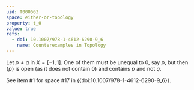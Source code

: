 ```yaml
---
uid: T000563
space: either-or-topology
property: t_0
value: true
refs:
  - doi: 10.1007/978-1-4612-6290-9_6
    name: Counterexamples in Topology
---
```

Let $p \neq q$ in $X = [-1,1]$. One of them must be unequal to $0$, say $p$, but then $\{p\}$ is open (as it does not contain $0$) and contains $p$ and not $q$.

See item #1 for space #17 in {{doi:10.1007/978-1-4612-6290-9_6}}.
